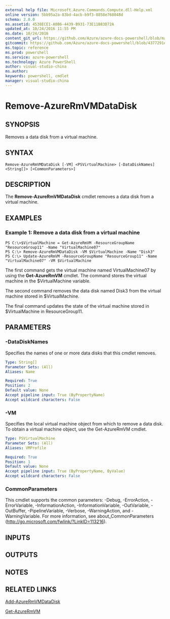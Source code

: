 ```yaml
---
external help file: Microsoft.Azure.Commands.Compute.dll-Help.xml
online version: 5bb95a2a-83bd-4acb-b9f3-8858e768048d
schema: 2.0.0
ms.assetid: 4538ECE1-A0B6-4439-B931-73E11B83D72A
updated_at: 10/24/2016 11:55 PM
ms.date: 10/24/2016
content_git_url: https://github.com/Azure/azure-docs-powershell/blob/master/azureps-cmdlets-docs/ResourceManager/AzureRM.Compute/v2.2.0/Remove-AzureRmVMDataDisk.md
gitcommit: https://github.com/Azure/azure-docs-powershell/blob/4377291ee360e58e2c1c5d644155daf6a0279055/azureps-cmdlets-docs/ResourceManager/AzureRM.Compute/v2.2.0/Remove-AzureRmVMDataDisk.md
ms.topic: reference
ms.prod: powershell
ms.service: azure-powershell
ms.technology: Azure PowerShell
author: visual-studio-china
ms.author: 
keywords: powershell, cmdlet
manager: visual-studio-china
---
```


# Remove-AzureRmVMDataDisk

## SYNOPSIS
Removes a data disk from a virtual machine.

## SYNTAX

```
Remove-AzureRmVMDataDisk [-VM] <PSVirtualMachine> [-DataDiskNames] <String[]> [<CommonParameters>]
```

## DESCRIPTION
The **Remove-AzureRmVMDataDisk** cmdlet removes a data disk from a virtual machine.

## EXAMPLES

### Example 1: Remove a data disk from a virtual machine
```
PS C:\>$VirtualMachine = Get-AzureRmVM -ResourceGroupName "ResourceGroup11" -Name "VirtualMachine07" 
PS C:\> Remove-AzureRmVMDataDisk -VM $VirtualMachine -Name "Disk3"
PS C:\> Update-AzureRmVM -ResourceGroupName "ResourceGroup11" -Name "VirtualMachine07" -VM $VirtualMachine
```

The first command gets the virtual machine named VirtualMachine07 by using the **Get-AzureRmVM** cmdlet.
The command stores the virtual machine in the $VirtualMachine variable.

The second command removes the data disk named Disk3 from the virtual machine stored in $VirtualMachine.

The final command updates the state of the virtual machine stored in $VirtualMachine in ResourceGroup11.

## PARAMETERS

### -DataDiskNames
Specifies the names of one or more data disks that this cmdlet removes.

```yaml
Type: String[]
Parameter Sets: (All)
Aliases: Name

Required: True
Position: 2
Default value: None
Accept pipeline input: True (ByPropertyName)
Accept wildcard characters: False
```

### -VM
Specifies the local virtual machine object from which to remove a data disk.
To obtain a virtual machine object, use the Get-AzureRmVM cmdlet.

```yaml
Type: PSVirtualMachine
Parameter Sets: (All)
Aliases: VMProfile

Required: True
Position: 1
Default value: None
Accept pipeline input: True (ByPropertyName, ByValue)
Accept wildcard characters: False
```

### CommonParameters
This cmdlet supports the common parameters: -Debug, -ErrorAction, -ErrorVariable, -InformationAction, -InformationVariable, -OutVariable, -OutBuffer, -PipelineVariable, -Verbose, -WarningAction, and -WarningVariable. For more information, see about_CommonParameters (http://go.microsoft.com/fwlink/?LinkID=113216).

## INPUTS

## OUTPUTS

## NOTES

## RELATED LINKS

[Add-AzureRmVMDataDisk](xref:ResourceManager/AzureRM.Compute/v2.2.0/Add-AzureRmVMDataDisk.md)

[Get-AzureRmVM](xref:ResourceManager/AzureRM.Compute/v2.2.0/Get-AzureRmVM.md)


